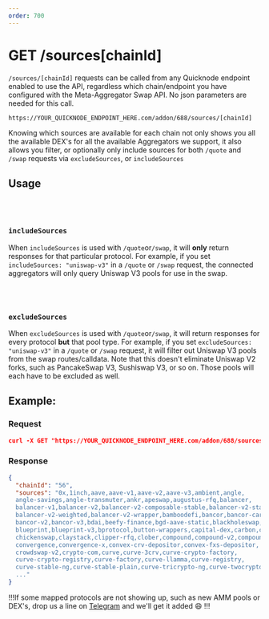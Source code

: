 ```yaml
---
order: 700
---
```


# GET /sources[chainId]

`/sources/[chainId]` requests can be called from any Quicknode endpoint enabled to use the API, regardless which chain/endpoint you have configured with the Meta-Aggregator Swap API. No json parameters are needed for this call.

```
https://YOUR_QUICKNODE_ENDPOINT_HERE.com/addon/688/sources/[chainId]
```

Knowing which sources are available for each chain not only shows you all the available DEX's for all the available Aggregators we support, it also allows you filter, or optionally only include sources for both `/quote` and `/swap` requests via `excludeSources`, or `includeSources`

## Usage

</br>
</br>

### `includeSources`

When `includeSources` is used with `/quote`or`/swap`, it will <b>only</b> return responses for that particular protocol. For example, if you set `includeSources: "uniswap-v3"` in a `/quote` or `/swap` request, the connected aggregators will only query Uniswap V3 pools for use in the swap.

</br>
</br>

### `excludeSources`

When `excludeSources` is used with `/quote`or`/swap`, it will return responses for every protocol <b>but</b> that pool type. For example, if you set `excludeSources: "uniswap-v3"` in a `/quote` or `/swap` request, it will filter out Uniswap V3 pools from the swap routes/calldata. Note that this doesn't eliminate Uniswap V2 forks, such as PancakeSwap V3, Sushiswap V3, or so on. Those pools will each have to be excluded as well.

## Example:

### Request

```json
curl -X GET "https://YOUR_QUICKNODE_ENDPOINT_HERE.com/addon/688/sources/56"
```

### Response

```json
{
  "chainId": "56",
  "sources": "0x,1inch,aave,aave-v1,aave-v2,aave-v3,ambient,angle,
  angle-savings,angle-transmuter,ankr,apeswap,augustus-rfq,balancer,
  balancer-v1,balancer-v2,balancer-v2-composable-stable,balancer-v2-stable,
  balancer-v2-weighted,balancer-v2-wrapper,bamboodefi,bancor,bancor-carbon,
  bancor-v2,bancor-v3,bdai,beefy-finance,bgd-aave-static,blackholeswap,
  blueprint,blueprint-v3,bprotocol,button-wrappers,capital-dex,carbon,chai,
  chickenswap,claystack,clipper-rfq,clober,compound,compound-v2,compound-v3,
  convergence,convergence-x,convex-crv-depositor,convex-fxs-depositor,
  crowdswap-v2,crypto-com,curve,curve-3crv,curve-crypto-factory,
  curve-crypto-registry,curve-factory,curve-llamma,curve-registry,
  curve-stable-ng,curve-stable-plain,curve-tricrypto-ng,curve-twocrypto-ng,
  ..."
}
```

!!!If some mapped protocols are not showing up, such as new AMM pools or DEX's, drop us a line on [Telegram](https://t.me/rorygraman) and we'll get it added 😄
!!!
